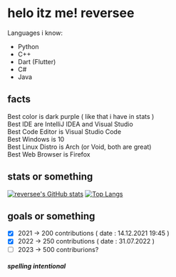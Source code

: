 
helo itz me! reversee
===========================

Languages i know:
 - Python
 - C++
 - Dart (Flutter)
 - C#
 - Java

## facts
Best color is dark purple ( like that i have in stats )  
Best IDE are IntelliJ IDEA and Visual Studio  
Best Code Editor is Visual Studio Code  
Best Windows is 10  
Best Linux Distro is Arch (or Void, both are great)  
Best Web Browser is Firefox

## stats or something 
[![reversee's GitHub stats](https://github-readme-stats.vercel.app/api?username=itzreversee&theme=midnight-purple&show_icons=true)](https://github.com/anuraghazra/github-readme-stats)
[![Top Langs](https://github-readme-stats.vercel.app/api/top-langs/?username=itzreversee&theme=midnight-purple&layout=compact)](https://github.com/anuraghazra/github-readme-stats)

## goals or something
- [x] 2021 -> 200 contributions ( date : 14.12.2021 19:45 )
- [x] 2022 -> 250 contributions ( date : 31.07.2022 )
- [ ] 2023 -> 500 contriburions?

##### spelling intentional

